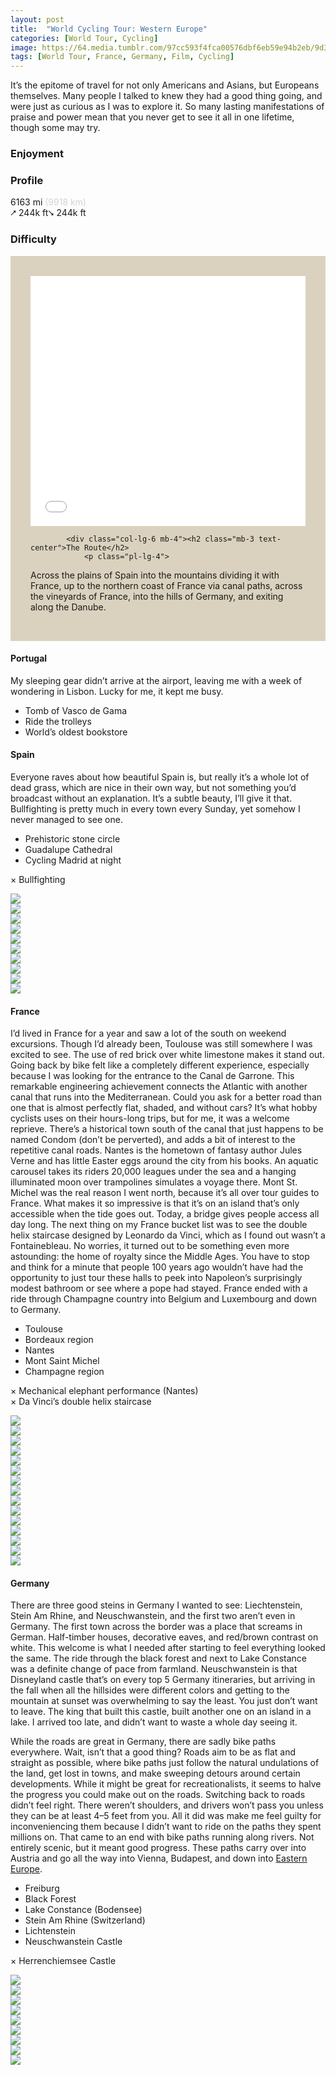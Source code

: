 ```yaml
---
layout: post
title:  "World Cycling Tour: Western Europe"
categories: [World Tour, Cycling]
image: https://64.media.tumblr.com/97cc593f4fca00576dbf6eb59e94b2eb/9d38c6a8b86410f9-b3/s500x750/5b7256dd5a7fcdf5cc6212e36b8702cd814d5c94.jpg
tags: [World Tour, France, Germany, Film, Cycling]
---
```


<article class="article-post"> 
			

 
<!--<script src="assets/js/popper.min.js"></script>
  <script src="bootstrap/js/bootstrap.min.js"></script>-->
  
 
 <!--Top Cards --> 
<section class="pt-4 pb-4" style="justify-content: center;">
    <p>
It’s the epitome of travel for not only Americans and Asians, but Europeans themselves. Many people I talked to knew they had a good thing going, and were just as curious as I was to explore it. So many lasting manifestations of praise and power mean that you never get to see it all in one lifetime, though some may try.
    </p>
   
 
<div class="flex-wrap justify-content-center mt-3 mb-3 row"> 
     <div class="col text-center">
            <h3>Enjoyment</h3> 
            <span class="dot"></span>
            <span class="dot"></span>
            <span class="dot"></span>
            <span class="half-dot"></span>
        </div>
  
<div class="mr-4 ml-4" class="col text-center">
        <h3>Profile</h3> 
        <span> 6163 mi </span><span style="color:lightgray">(9918 km)</span><br>
        <span>⭧ 244k ft⭨ 244k ft</span> 
    </div>

<div class="col text-center"> 
        <h3>Difficulty</h3>
        <span class="box"></span>
        <span class="not-box"></span>
        <span class="not-box"></span>
        <span class="not-box"></span>
    </div></div>

<!--Top Cards-->
<!--Route -->

<section style="margin-right: auto;margin-left: auto;">
    <div class="row mt-5" style="background-color: #dad2be;padding: 2rem"> 
        <div class="row gap-y">
            <div class="col-lg-6 mb-4" style="padding-bottom: 0;"> 
                <iframe width="100%" height="400px" frameborder="0" allowfullscreen allow="geolocation" src="//umap.openstreetmap.fr/en/map/my-first-amazing-world-explorer_269968?scaleControl=false&miniMap=false&scrollWheelZoom=true&zoomControl=null&editMode=disabled&moreControl=false&searchControl=false&tilelayersControl=false&embedControl=false&datalayersControl=false&onLoadPanel=none&captionBar=false&captionMenus=false&datalayers=667a8f22-be72-45cc-8dcc-d5bfdc19df56&fullscreenControl=true&locateControl=false&measureControl=false&editinosmControl=false&starControl=false&captionControl=false#5/43.564/-0.396"></iframe>
            </div>

            <div class="col-lg-6 mb-4"><h2 class="mb-3 text-center">The Route</h2>
                <p class="pl-lg-4">
Across the plains of Spain into the mountains dividing it with France, up to the northern coast of France via canal paths, across the vineyards of France, into the hills of Germany, and exiting along the Danube.
                </p> 
            </div>
        </div>
    </div>
</section>   

<!--Route -->  
<!-- Planning -->


<section class="mt-5 mb-3">
<h1>Portugal</h1>
<p>My sleeping gear didn&rsquo;t arrive at the airport, leaving me with a week of wondering in Lisbon. Lucky for me, it kept me busy.</p>
<ul><li>Tomb of Vasco de Gama</li>
<li>Ride the trolleys</li>
<li>World&rsquo;s oldest bookstore</li>
</ul>
<h1>Spain</h1>
<p>Everyone raves about how beautiful Spain is, but really it&rsquo;s a whole lot of dead grass, which are nice in their own way, but not something you&rsquo;d broadcast without an explanation. It&rsquo;s a subtle beauty, I&rsquo;ll give it that. Bullfighting is pretty much in every town every Sunday, yet somehow I never managed to see one.</p>
<ul><li>Prehistoric stone circle</li>
<li>Guadalupe Cathedral</li>
<li>Cycling Madrid at night</li>
</ul>
<p>&times; Bullfighting</p>

<section class="filmstrip">
    <div class="row" style="flex-wrap: nowrap !important">
      <div class="film"><a href="https://64.media.tumblr.com/97cc593f4fca00576dbf6eb59e94b2eb/9d38c6a8b86410f9-b3/s500x750/5b7256dd5a7fcdf5cc6212e36b8702cd814d5c94.jpg"><img class="glightbox m-0" src="https://64.media.tumblr.com/97cc593f4fca00576dbf6eb59e94b2eb/9d38c6a8b86410f9-b3/s500x750/5b7256dd5a7fcdf5cc6212e36b8702cd814d5c94.jpg" /></a>
      </div>
      <div class="film"><a href="https://64.media.tumblr.com/4f0dc7541fe6a13a65132133beb85a0c/9d38c6a8b86410f9-f8/s500x750/c98e75618360b38262f7ef9ca40d64e806280a62.jpg"><img class="glightbox m-0" src="https://64.media.tumblr.com/4f0dc7541fe6a13a65132133beb85a0c/9d38c6a8b86410f9-f8/s500x750/c98e75618360b38262f7ef9ca40d64e806280a62.jpg" /></a>
      </div>
      <div class="film"><a href="https://64.media.tumblr.com/b8829ed98a9863a271ffbe4d6d2dc318/9d38c6a8b86410f9-0d/s500x750/edd595edc4573a20588e98e63ccf4819ea59a80f.jpg"><img class="glightbox m-0" src="https://64.media.tumblr.com/b8829ed98a9863a271ffbe4d6d2dc318/9d38c6a8b86410f9-0d/s500x750/edd595edc4573a20588e98e63ccf4819ea59a80f.jpg" /></a>
      </div>
      <div class="film"><a href="https://64.media.tumblr.com/3b61198fb10796067ecf53da1dd4ace7/9d38c6a8b86410f9-ee/s500x750/8d6c82f34db01f5b2a772b5087b0d93ffc58d303.jpg"><img class="glightbox m-0" src="https://64.media.tumblr.com/3b61198fb10796067ecf53da1dd4ace7/9d38c6a8b86410f9-ee/s500x750/8d6c82f34db01f5b2a772b5087b0d93ffc58d303.jpg" /></a>
      </div>
      <div class="film"><a href="https://64.media.tumblr.com/6dde3a7e61a6aa5b4ec4dbda25aa00cb/9d38c6a8b86410f9-a0/s500x750/b301d990fcca28a9218b62b898f9bcd6837b8b44.jpg"><img class="glightbox m-0" src="https://64.media.tumblr.com/6dde3a7e61a6aa5b4ec4dbda25aa00cb/9d38c6a8b86410f9-a0/s500x750/b301d990fcca28a9218b62b898f9bcd6837b8b44.jpg" /></a>
     </div>
      <div class="film"><a href="https://64.media.tumblr.com/45b58c40df36ac9c2a8df4b46602a43d/9d38c6a8b86410f9-88/s500x750/fcdc9afbadcf499db387e1fcf70fa9f3b5a90438.jpg"><img class="glightbox m-0" src="https://64.media.tumblr.com/45b58c40df36ac9c2a8df4b46602a43d/9d38c6a8b86410f9-88/s500x750/fcdc9afbadcf499db387e1fcf70fa9f3b5a90438.jpg" /></a>
      </div>
      <div class="film"><a href="https://64.media.tumblr.com/ff5191a8f15fd3888043cefddcf3eed7/9d38c6a8b86410f9-e3/s500x750/0bb4bad23cc8689f5575970b9e194036a947672f.jpg"><img class="glightbox m-0" src="https://64.media.tumblr.com/ff5191a8f15fd3888043cefddcf3eed7/9d38c6a8b86410f9-e3/s500x750/0bb4bad23cc8689f5575970b9e194036a947672f.jpg" /></a>
      </div>
      <div class="film"><a href="https://64.media.tumblr.com/7e3532946c9b03fb1ac0ca44e6c40c75/9d38c6a8b86410f9-8d/s500x750/42ddeb58be31672cd7550d4b60308baf7ad51c6e.jpg"><img class="glightbox m-0" src="https://64.media.tumblr.com/7e3532946c9b03fb1ac0ca44e6c40c75/9d38c6a8b86410f9-8d/s500x750/42ddeb58be31672cd7550d4b60308baf7ad51c6e.jpg" /></a>
      </div>
      <div class="film"><a href="https://64.media.tumblr.com/f0a514d1e75d3aea771b6a092d837366/9d38c6a8b86410f9-ea/s500x750/ad83f795bbea8a6c40982f86099e957fe671d64e.jpg"><img class="glightbox m-0" src="https://64.media.tumblr.com/f0a514d1e75d3aea771b6a092d837366/9d38c6a8b86410f9-ea/s500x750/ad83f795bbea8a6c40982f86099e957fe671d64e.jpg" /></a>
      </div>
      <div class="film"><a href="https://64.media.tumblr.com/993911c19d89bed1066a852b262daa0b/9d38c6a8b86410f9-12/s500x750/95154dee93df2f862e7558d0464ae14bade91e94.jpg"><img class="glightbox m-0" src="https://64.media.tumblr.com/993911c19d89bed1066a852b262daa0b/9d38c6a8b86410f9-12/s500x750/95154dee93df2f862e7558d0464ae14bade91e94.jpg" /></a>
      </div>
    </div>
</section>

<h1>France</h1>
<p>I&rsquo;d lived in France for a year and saw a lot of the south on weekend excursions. Though I&rsquo;d already been, Toulouse was still somewhere I was excited to see. The use of red brick over white limestone makes it stand out. Going back by bike felt like a completely different experience, especially because I was looking for the entrance to the Canal de Garrone. This remarkable engineering achievement connects the Atlantic with another canal that runs into the Mediterranean. Could you ask for a better road than one that is almost perfectly flat, shaded, and without cars? It&rsquo;s what hobby cyclists uses on their hours-long trips, but for me, it was a welcome reprieve. There&rsquo;s a historical town south of the canal that just happens to be named Condom (don&rsquo;t be perverted), and adds a bit of interest to the repetitive canal roads. Nantes is the hometown of fantasy author Jules Verne and has little Easter eggs around the city from his books. An aquatic carousel takes its riders 20,000 leagues under the sea and a hanging illuminated moon over trampolines simulates a voyage there. Mont St. Michel was the real reason I went north, because it&rsquo;s all over tour guides to France. What makes it so impressive is that it&rsquo;s on an island that&rsquo;s only accessible when the tide goes out. Today, a bridge gives people access all day long. The next thing on my France bucket list was to see the double helix staircase designed by Leonardo da Vinci, which as I found out wasn&rsquo;t a Fontainebleau. No worries, it turned out to be something even more astounding: the home of royalty since the Middle Ages. You have to stop and think for a minute that people 100 years ago wouldn&rsquo;t have had the opportunity to just tour these halls to peek into Napoleon&rsquo;s surprisingly modest bathroom or see where a pope had stayed. France ended with a ride through Champagne country into Belgium and Luxembourg and down to Germany.</p>
<ul><li>Toulouse</li>
<li>Bordeaux region</li>
<li>Nantes</li>
<li>Mont Saint Michel</li>
<li>Champagne region</li>
</ul>
<p>&times; Mechanical elephant performance (Nantes)<br>&times; Da Vinci&rsquo;s double helix staircase</p>

<section class="filmstrip"> 
  <div class="row" style="flex-wrap: nowrap !important">
        <div class="film"><img class="glightbox m-0" src="https://64.media.tumblr.com/a8d51acb76d9f9065feaa78f54bf528c/c5d52787a4b36409-50/s500x750/61c5619a327ecb4d4bdda54c9bbf339b755daa8f.jpg" />
        </div>
        <div class="film"><a href="https://64.media.tumblr.com/1aced9c49f1a7b4ba7f2fdd688ca7642/c5d52787a4b36409-7f/s500x750/e997177812a1c8cc9e51564740011a2cb026e993.jpg"><img class="glightbox m-0" src="https://64.media.tumblr.com/a0846a152e99a1903a4552f0b8a7e8bc/c5d52787a4b36409-b1/s500x750/3cdacc032c638413a28af463b2b0e63c50b425fa.jpg" /></a>
        </div>
        <div class="film"><a href="https://64.media.tumblr.com/1aced9c49f1a7b4ba7f2fdd688ca7642/c5d52787a4b36409-7f/s500x750/e997177812a1c8cc9e51564740011a2cb026e993.jpg"><img class="glightbox m-0" src="https://64.media.tumblr.com/79b4e56c7af5ef3a309b8607beed6782/c5d52787a4b36409-5e/s500x750/34462abcb62d98608b307456901b2168676d9c45.jpg" /></a>
        </div>
        <div class="film"><a href="https://64.media.tumblr.com/1aced9c49f1a7b4ba7f2fdd688ca7642/c5d52787a4b36409-7f/s500x750/e997177812a1c8cc9e51564740011a2cb026e993.jpg"><img class="glightbox m-0" src="https://64.media.tumblr.com/8620c9d5bf03a79f30e009e14e896a40/c5d52787a4b36409-d6/s500x750/83cbddad74da68feb7d9456818d898cdaaf5c32f.jpg" /></a>
        </div>
        <div class="film"><a href="https://64.media.tumblr.com/1aced9c49f1a7b4ba7f2fdd688ca7642/c5d52787a4b36409-7f/s500x750/e997177812a1c8cc9e51564740011a2cb026e993.jpg"><img class="glightbox m-0" src="https://64.media.tumblr.com/1aced9c49f1a7b4ba7f2fdd688ca7642/c5d52787a4b36409-7f/s500x750/e997177812a1c8cc9e51564740011a2cb026e993.jpg" /></a>
        </div>
        <div class="film"><a href="https://64.media.tumblr.com/6c15c78a3e64dfd0c0b4c215467bb593/c5d52787a4b36409-94/s500x750/6b1d83cd08e39c0affdf173cbd9566fe788008fc.jpg"><img class="glightbox m-0" src="https://64.media.tumblr.com/e42701158fa1ca24559f844d7ecfe3d6/c5d52787a4b36409-b3/s500x750/7525054bb8c0ecc8cb79285fe074012563075816.jpg" /></a>
        </div>
        <div class="film"><a href="https://64.media.tumblr.com/6c15c78a3e64dfd0c0b4c215467bb593/c5d52787a4b36409-94/s500x750/6b1d83cd08e39c0affdf173cbd9566fe788008fc.jpg"><img class="glightbox m-0" src="https://64.media.tumblr.com/6c15c78a3e64dfd0c0b4c215467bb593/c5d52787a4b36409-94/s500x750/6b1d83cd08e39c0affdf173cbd9566fe788008fc.jpg" /></a>
        </div>
        <div class="film"><a href="https://64.media.tumblr.com/e83d1443602ba086ac6704b82e67d2d2/c5d52787a4b36409-ac/s500x750/63c74926b18b29191d77e128cc530c872bd92cf0.jpg"><img class="glightbox m-0" src="https://64.media.tumblr.com/e83d1443602ba086ac6704b82e67d2d2/c5d52787a4b36409-ac/s500x750/63c74926b18b29191d77e128cc530c872bd92cf0.jpg" /></a>
        </div>
        <div class="film"><a href="https://64.media.tumblr.com/b7b70c7529e3b5cb594b52be23dd2a2a/c5d52787a4b36409-f2/s500x750/b3048f9ec79b1d868d56091b2326e262878dcfeb.jpg"><img class="glightbox m-0" src="https://64.media.tumblr.com/8da3347f38c764d8feebc4b5b01b2e97/c5d52787a4b36409-a6/s500x750/d69817182cc087e61464be6795f56a332764ed8a.jpg" /></a>
        </div>
        <div class="film"><a href="https://64.media.tumblr.com/b7b70c7529e3b5cb594b52be23dd2a2a/c5d52787a4b36409-f2/s500x750/b3048f9ec79b1d868d56091b2326e262878dcfeb.jpg"><img class="glightbox m-0" src="https://64.media.tumblr.com/b7b70c7529e3b5cb594b52be23dd2a2a/c5d52787a4b36409-f2/s500x750/b3048f9ec79b1d868d56091b2326e262878dcfeb.jpg" /></a>
        </div>
        <div class="film"><a href="https://64.media.tumblr.com/a82149aaccd43a1110997869c39e11ee/c5d52787a4b36409-1d/s500x750/36d0d00a93c980b17af6f1778561e363e43f1abe.jpg"><img class="glightbox m-0" src="https://64.media.tumblr.com/f2d714ce4ed19c0a69b4159f97bf0502/c5d52787a4b36409-6a/s500x750/8ad48eae2ea42c11b68eb4266086af0b18397a0b.jpg" /></a>
        </div>
        <div class="film"><a href="https://64.media.tumblr.com/a82149aaccd43a1110997869c39e11ee/c5d52787a4b36409-1d/s500x750/36d0d00a93c980b17af6f1778561e363e43f1abe.jpg"><img class="glightbox m-0" src="https://64.media.tumblr.com/a82149aaccd43a1110997869c39e11ee/c5d52787a4b36409-1d/s500x750/36d0d00a93c980b17af6f1778561e363e43f1abe.jpg" /></a>
        </div>
        <div class="film"><a href="https://64.media.tumblr.com/cfd8f508ff979e763607ce71d9f98179/c5d52787a4b36409-1f/s500x750/383ba66c0637d12c2f95507d2174811bfce708cb.jpg"><img class="glightbox m-0" src="https://64.media.tumblr.com/cfd8f508ff979e763607ce71d9f98179/c5d52787a4b36409-1f/s500x750/383ba66c0637d12c2f95507d2174811bfce708cb.jpg" /></a>
        </div>
        <div class="film"><a href="https://64.media.tumblr.com/f1c897f626c4abd63d53003eef4488a3/c5d52787a4b36409-45/s500x750/b198348413e130a98874401d1f7f310f34c93043.jpg"><img class="glightbox m-0" src="https://64.media.tumblr.com/f1c897f626c4abd63d53003eef4488a3/c5d52787a4b36409-45/s500x750/b198348413e130a98874401d1f7f310f34c93043.jpg" /></a>
        </div>
        <div class="film"><a href="https://64.media.tumblr.com/38749c3c7416556aed143f458059335b/c5d52787a4b36409-08/s500x750/f7ea66fee9976ab1c49a9fd01ceb27e978d2241e.jpg"><img class="glightbox m-0" src="https://64.media.tumblr.com/38749c3c7416556aed143f458059335b/c5d52787a4b36409-08/s500x750/f7ea66fee9976ab1c49a9fd01ceb27e978d2241e.jpg" /></a>
        </div>
    </div>
</section>
  
<h1>Germany</h1>
<p>There are three good steins in Germany I wanted to see: Liechtenstein, Stein Am Rhine, and Neuschwanstein, and the first two aren&rsquo;t even in Germany. The first town across the border was a place that screams in German. Half-timber houses, decorative eaves, and red/brown contrast on white. This welcome is what I needed after starting to feel everything looked the same. The ride through the black forest and next to Lake Constance was a definite change of pace from farmland. Neuschwanstein is that Disneyland castle that&rsquo;s on every top 5 Germany itineraries, but arriving in the fall when all the hillsides were different colors and getting to the mountain at sunset was overwhelming to say the least. You just don&rsquo;t want to leave. The king that built this castle, built another one on an island in a lake. I arrived too late, and didn&rsquo;t want to waste a whole day seeing it.</p>
<p>While the roads are great in Germany, there are sadly bike paths everywhere. Wait, isn&rsquo;t that a good thing? Roads aim to be as flat and straight as possible, where bike paths just follow the natural undulations of the land, get lost in towns, and make sweeping detours around certain developments. While it might be great for recreationalists, it seems to halve the progress you could make out on the roads. Switching back to roads didn&rsquo;t feel right. There weren&rsquo;t shoulders, and drivers won&rsquo;t pass you unless they can be at least 4&ndash;5 feet from you. All it did was make me feel guilty for inconveniencing them because I didn&rsquo;t want to ride on the paths they spent millions on. That came to an end with bike paths running along rivers. Not entirely scenic, but it meant good progress. These paths carry over into Austria and go all the way into Vienna, Budapest, and down into <a href="https://daddyblondlegs.com//Guide-to-Cycling-Eastern-Europe/">Eastern Europe</a>.  </p>
<ul><li>Freiburg</li>
<li>Black Forest</li>
<li>Lake Constance (Bodensee)</li>
<li>Stein Am Rhine (Switzerland)</li>
<li>Lichtenstein</li>
<li>Neuschwanstein Castle</li>
</ul>
<p>&times; Herrenchiemsee Castle</p>

<section class="filmstrip">
  <div class="row" style="flex-wrap: nowrap !important">
          <div class="film"><a href="https://64.media.tumblr.com/ae9f6bc914dd4b9ff3cf084d72fe4bd3/9723b4eb1d29fdf2-4b/s500x750/17b189e1de664ca8948be75c436f2abfad925104.jpg"><img class="glightbox m-0" src="https://64.media.tumblr.com/ae9f6bc914dd4b9ff3cf084d72fe4bd3/9723b4eb1d29fdf2-4b/s500x750/17b189e1de664ca8948be75c436f2abfad925104.jpg" /></a>
          </div>
          <div class="film"><a href="https://64.media.tumblr.com/86c8991179b904ba11bb6b9059461c65/9723b4eb1d29fdf2-14/s500x750/5717c8f119d6a53c1dd513b1cd39c0cd1a15a4c6.jpg"><img class="glightbox m-0" src="https://64.media.tumblr.com/86c8991179b904ba11bb6b9059461c65/9723b4eb1d29fdf2-14/s500x750/5717c8f119d6a53c1dd513b1cd39c0cd1a15a4c6.jpg" /></a>
          </div>
          <div class="film"><a href="https://64.media.tumblr.com/4c0983a4513c31a2c5cb0d0d80268ce7/9723b4eb1d29fdf2-ff/s500x750/e48f789c1602b100f34b44b28f4639311115feb3.jpg"><img class="glightbox m-0" src="https://64.media.tumblr.com/4c0983a4513c31a2c5cb0d0d80268ce7/9723b4eb1d29fdf2-ff/s500x750/e48f789c1602b100f34b44b28f4639311115feb3.jpg" /></a>
          </div>
          <div class="film"><a href="https://64.media.tumblr.com/1529812a3b3db155710fb79f5bdc528d/9723b4eb1d29fdf2-0b/s500x750/4b0b1ed4d4be4dd9b1d51dc563f5244947c56a67.jpg"><img class="glightbox m-0" src="https://64.media.tumblr.com/1529812a3b3db155710fb79f5bdc528d/9723b4eb1d29fdf2-0b/s500x750/4b0b1ed4d4be4dd9b1d51dc563f5244947c56a67.jpg" /></a>
          </div>
          <div class="film"><a href="https://64.media.tumblr.com/8db562ad4746d7c689f181c27ca649e2/9723b4eb1d29fdf2-2e/s500x750/62df41452248c7ac58b8a7d58a2f229714c18c07.jpg"><img class="glightbox m-0" src="https://64.media.tumblr.com/8db562ad4746d7c689f181c27ca649e2/9723b4eb1d29fdf2-2e/s500x750/62df41452248c7ac58b8a7d58a2f229714c18c07.jpg" /></a>
          </div>
          <div class="film"><a href="https://64.media.tumblr.com/252bdd538a448662ed23dc954e5769bf/9723b4eb1d29fdf2-03/s500x750/2d780a0b02cab55b80319bc6440dcf367cb64552.jpg"><img class="glightbox m-0" src="https://64.media.tumblr.com/252bdd538a448662ed23dc954e5769bf/9723b4eb1d29fdf2-03/s500x750/2d780a0b02cab55b80319bc6440dcf367cb64552.jpg" /></a>
          </div>
          <div class="film"><a href="https://64.media.tumblr.com/4822513a87bc83946212921c5cc146e7/9723b4eb1d29fdf2-3c/s500x750/6c0e08ad07812d97afd9d31113abcde9a31fc8c0.jpg"><img class="glightbox m-0" src="https://64.media.tumblr.com/4822513a87bc83946212921c5cc146e7/9723b4eb1d29fdf2-3c/s500x750/6c0e08ad07812d97afd9d31113abcde9a31fc8c0.jpg" /></a>
          </div>
          <div class="film"><a href="https://64.media.tumblr.com/90598f3531c0d831c0a925aa64bd2ede/9723b4eb1d29fdf2-c0/s500x750/056f9d50154df92d9949962cfc566cac3528be50.jpg"><img class="glightbox m-0" src="https://64.media.tumblr.com/90598f3531c0d831c0a925aa64bd2ede/9723b4eb1d29fdf2-c0/s500x750/056f9d50154df92d9949962cfc566cac3528be50.jpg" /></a>
          </div>
          <div class="film"><a href="https://64.media.tumblr.com/421eb0a37e3338eec698bf5b7b094248/9723b4eb1d29fdf2-ad/s500x750/0d705baa68899b91c07a397bf0616d8fc2ef89a6.jpg"><img class="glightbox m-0" src="https://64.media.tumblr.com/421eb0a37e3338eec698bf5b7b094248/9723b4eb1d29fdf2-ad/s500x750/0d705baa68899b91c07a397bf0616d8fc2ef89a6.jpg" /></a>
          </div>
  </div>
</section>




